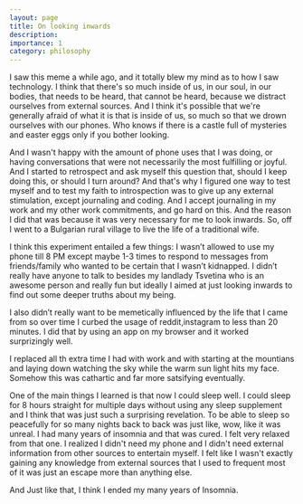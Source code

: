 ```yaml
---
layout: page
title: On looking inwards
description: 
importance: 1
category: philosophy
---
```


I saw this meme a while ago, and it totally blew my mind as to how I saw technology. I think that there's so much inside of us, in our soul, in our bodies, that needs to be heard, that cannot be heard, because we distract ourselves from external sources. And I think it's possible that we're generally afraid of what it is that is inside of us, so much so that we drown ourselves with our phones. Who knows if there is a castle full of mysteries and easter eggs only if you bother looking. 

And I wasn't happy with the amount of phone uses that I was doing, or having conversations that were not necessarily the most fulfilling or joyful. And I started to retrospect and ask myself this question that, should I keep doing this, or should I turn around? And that's why I figured one way to test myself and to test my faith to introspection was to give up any external stimulation, except journaling and coding. And I accept journaling in my work and my other work commitments, and go hard on this. And the reason I did that was because it was very necessary for me to look inwards. So, off I went to a Bulgarian rural village to live the life of a traditional wife.

I think this experiment entailed a few things:  I wasn’t allowed to use my phone till 8 PM except maybe 1-3 times to respond to messages from friends/family who wanted to be certain that I wasn’t kidnapped. I didn’t really have anyone to talk to besides my landlady Tsvetina who is an awesome person and really fun but ideally I aimed at just looking inwards to find out some deeper truths about my being.

I also didn’t really want to be memetically influenced by the life that I came from so over time I curbed the usage of reddit,instagram to less than 20 minutes. I did that by using an app on my browser and it worked surprizingly well. 

I replaced all th extra time I had with work and with starting at the mountians and laying down watching the sky while the warm sun light hits my face. Somehow this was cathartic and far more satsifying eventually. 

One of the main things I learned is that now I could sleep well. I could sleep for 8 hours straight for multiple days without using any sleep supplement and I think that was just such a surprising revelation. To be able to sleep so peacefully for so many nights back to back was just like, wow, like it was unreal. I had many years of insomnia and that was cured. I felt very relaxed from that one. I realized I didn't need my phone and I didn't need external information from other sources to entertain myself. I felt like I wasn't exactly gaining any knowledge from external sources that I used to frequent most of it was just an escape more than anything else. 

And Just like that, I think I ended my many years of Insomnia.